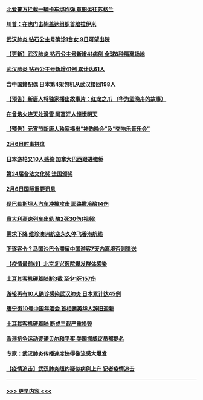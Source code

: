 #### [北爱警方拦截一辆卡车绑炸弹 意图运往苏格兰](../pages/prog202/a102771609.md?t=02071822) 
#### [川普：在也门击毙盖达组织首脑拉伊米](../pages/prog202/a102771528.md?t=02071822) 
#### [武汉肺炎 钻石公主号确诊1台女 9日可望出院](../pages/prog202/a102771518.md?t=02071822) 
#### [【更新】武汉肺炎 钻石公主号新增41病例 全球8种隔离场地](../pages/prog202/a102770740.md?t=02071822) 
#### [武汉肺炎 钻石公主号新增41例 累计达61人](../pages/prog202/a102771486.md?t=02071822) 
#### [含中国籍配偶 日本第4架包机从武汉接回198人](../pages/prog202/a102771472.md?t=02071822) 
#### [【预告】新唐人将独家播出故事片：红龙之爪 （华为孟晚舟的故事）](../pages/prog202/a102767728.md?t=02071822) 
#### [在曾炮火连天处滑雪 阿富汗人憧憬明天](../pages/prog202/a102771290.md?t=02071822) 
#### [【预告】元宵节新唐人独家播出“神韵晚会”及“交响乐音乐会”](../pages/prog202/a102767674.md?t=02071822) 
#### [2月6日时事拼盘](../pages/prog202/a102771225.md?t=02071822) 
#### [日本游轮又10人感染 加拿大巴西跟进撤侨](../pages/prog202/a102771084.md?t=02071822) 
#### [第24届台法文化奖 法国颁奖](../pages/prog202/a102771032.md?t=02071822) 
#### [2月6日国际重要讯息](../pages/prog202/a102770794.md?t=02071822) 
#### [疑巴勒斯坦人汽车冲撞攻击 耶路撒冷酿14伤](../pages/prog202/a102770586.md?t=02071822) 
#### [意大利高速列车出轨 酿2死30伤(视频)](../pages/prog202/a102770762.md?t=02071822) 
#### [需求下降 维珍澳洲航空永久停飞香港航线](../pages/prog202/a102770751.md?t=02071822) 
#### [下逐客令？马国沙巴令滞留中国游客7天内离境否则遣送](../pages/prog202/a102770640.md?t=02071822) 
#### [【疫情最前线】北京复兴医院爆发群体感染](../pages/prog202/a102770602.md?t=02071822) 
#### [土耳其客机硬着陆断3截 至少1死157伤](../pages/prog202/a102770508.md?t=02071822) 
#### [游轮再有10人确诊感染武汉肺炎 日本累计达45例](../pages/prog202/a102770476.md?t=02071822) 
#### [唐宁街10号中国年酒会 首相邀英华人辞旧迎新](../pages/prog202/a102770458.md?t=02071822) 
#### [土耳其客机硬着陆 断成三截严重损毁](../pages/prog202/a102770239.md?t=02071822) 
#### [香港抗争运动逐诺贝尔和平奖 美国挪威议员都提名](../pages/prog202/a102770390.md?t=02071822) 
#### [专家：武汉肺炎传播速度快得像流感大爆发](../pages/prog202/a102770132.md?t=02071822) 
#### [【疫情追击】武汉肺炎纽约疑似病例上升 记者疫情追击](../pages/prog202/a102770000.md?t=02071822) 

----
#### [ >>> 更早内容 <<< ](../indexes/prog202-earlier.md)
